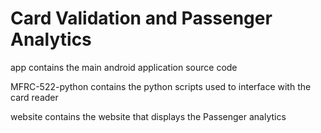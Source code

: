 # Card Validation and Passenger Analytics

app contains the main android application source code

MFRC-522-python contains the python scripts used to interface with the card reader

website contains the website that displays the Passenger analytics
